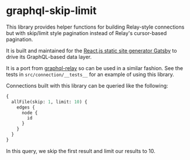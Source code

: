 # graphql-skip-limit

This library provides helper functions for building Relay-style connections but with skip/limit style pagination instead of Relay's cursor-based pagination.

It is built and maintained for the [React.js static site generator Gatsby](https://github.com/gatsbyjs/gatsby) to drive its GraphQL-based data layer.

It is a port from [graphql-relay](https://github.com/graphql/graphql-relay-js) so can be used in a similar fashion. See the tests in `src/connection/__tests__` for an example of using this library.

Connections built with this library can be queried like the following:

```graphql
{
  allFile(skip: 1, limit: 10) {
    edges {
      node {
        id
      }
    }
  }
}
```

In this query, we skip the first result and limit our results to 10.